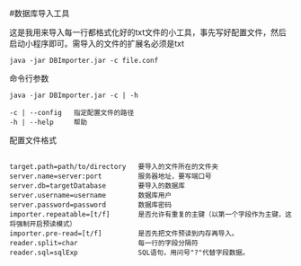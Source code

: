 #数据库导入工具

这是我用来导入每一行都格式化好的txt文件的小工具，事先写好配置文件，然后启动小程序即可。需导入的文件的扩展名必须是txt

```
java -jar DBImporter.jar -c file.conf

```

命令行参数

```
java -jar DBImporter.jar -c | -h

-c | --config   指定配置文件的路径
-h | --help     帮助

```

配置文件格式

```

target.path=path/to/directory	要导入的文件所在的文件夹
server.name=server:port			服务器地址，要写端口号
server.db=targetDatabase		要导入的数据库
server.username=username		数据库用户
server.password=password		数据库密码
importer.repeatable=[t/f]		是否允许有重复的主键（以第一个字段作为主键，这将强制开启预读模式）
importer.pre-read=[t/f]			是否先把文件预读到内存再导入。
reader.split=char				每一行的字段分隔符
reader.sql=sqlExp				SQL语句，用问号"?"代替字段数据。

```